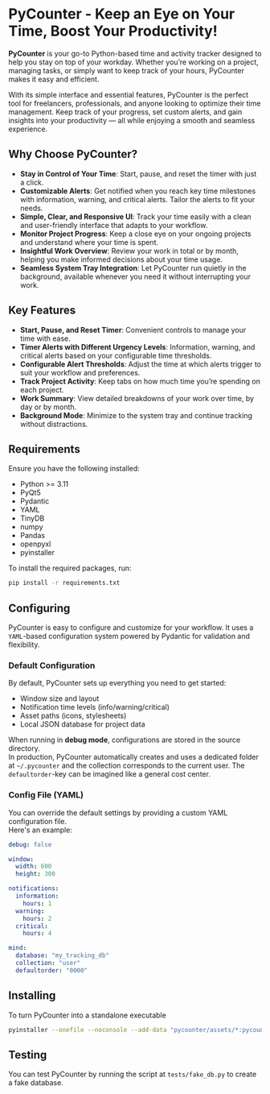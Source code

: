 # **PyCounter - Keep an Eye on Your Time, Boost Your Productivity!**

**PyCounter** is your go-to Python-based time and activity tracker designed to help you stay on top of your workday. Whether you’re working on a project, managing tasks, or simply want to keep track of your hours, PyCounter makes it easy and efficient.

With its simple interface and essential features, PyCounter is the perfect tool for freelancers, professionals, and anyone looking to optimize their time management. Keep track of your progress, set custom alerts, and gain insights into your productivity — all while enjoying a smooth and seamless experience.

## **Why Choose PyCounter?**
- **Stay in Control of Your Time**: Start, pause, and reset the timer with just a click.
- **Customizable Alerts**: Get notified when you reach key time milestones with information, warning, and critical alerts. Tailor the alerts to fit your needs.
- **Simple, Clear, and Responsive UI**: Track your time easily with a clean and user-friendly interface that adapts to your workflow.
- **Monitor Project Progress**: Keep a close eye on your ongoing projects and understand where your time is spent.
- **Insightful Work Overview**: Review your work in total or by month, helping you make informed decisions about your time usage.
- **Seamless System Tray Integration**: Let PyCounter run quietly in the background, available whenever you need it without interrupting your work.

## **Key Features**
- **Start, Pause, and Reset Timer**: Convenient controls to manage your time with ease.
- **Timer Alerts with Different Urgency Levels**: Information, warning, and critical alerts based on your configurable time thresholds.
- **Configurable Alert Thresholds**: Adjust the time at which alerts trigger to suit your workflow and preferences.
- **Track Project Activity**: Keep tabs on how much time you’re spending on each project.
- **Work Summary**: View detailed breakdowns of your work over time, by day or by month.
- **Background Mode**: Minimize to the system tray and continue tracking without distractions.

## **Requirements**
Ensure you have the following installed:
- Python >= 3.11
- PyQt5
- Pydantic
- YAML
- TinyDB
- numpy
- Pandas
- openpyxl
- pyinstaller

To install the required packages, run:
```bash
pip install -r requirements.txt
```

## **Configuring**
PyCounter is easy to configure and customize for your workflow. It uses a `YAML`-based configuration system powered by Pydantic for validation and flexibility.

### Default Configuration

By default, PyCounter sets up everything you need to get started:
- Window size and layout
- Notification time levels (info/warning/critical)
- Asset paths (icons, stylesheets)
- Local JSON database for project data

When running in **debug mode**, configurations are stored in the source directory.  
In production, PyCounter automatically creates and uses a dedicated folder at `~/.pycounter` and the collection corresponds to the current user. The `defaultorder`-key
can be imagined like a general cost center.

### Config File (YAML)

You can override the default settings by providing a custom YAML configuration file.  
Here's an example:

```yaml
debug: false

window:
  width: 600
  height: 300

notifications:
  information:
    hours: 1
  warning:
    hours: 2
  critical:
    hours: 4

mind:
  database: "my_tracking_db"
  collection: "user"
  defaultorder: "0000"
```

## **Installing**

To turn PyCounter into a standalone executable
```bash
pyinstaller --onefile --noconsole --add-data "pycounter/assets/*:pycounter/assets" --add-data "pycounter/config.yaml:." pycounter/main.py

```

## **Testing** 
You can test PyCounter by running the script at ```tests/fake_db.py``` to create a fake database.